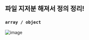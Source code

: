 ## 파일 지저분 해져서 정의 정리!

### `array / object`

![image](https://user-images.githubusercontent.com/110442250/210938599-770aca74-5b37-4a72-b8c9-81822dd645e8.png)
